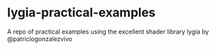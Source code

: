 # lygia-practical-examples
A repo of practical examples using the excellent shader library lygia by @patriciogonzalezvivo
